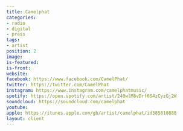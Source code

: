 ```yaml
---
title: Camelphat
categories:
- radio
- digital
- press
tags:
- artist
position: 2
image: 
is-featured: 
is-front: 
website: 
facebook: https://www.facebook.com/CamelPhat/
twitter: https://twitter.com/CamelPhat
instagram: https://www.instagram.com/camelphatmusic/
spotify: https://open.spotify.com/artist/240wlM8vDrf6S4zCyzGj2W
soundcloud: https://soundcloud.com/camelphat
youtube: 
apple: https://itunes.apple.com/gb/artist/camelphat/id385810888
layout: client
---
```


